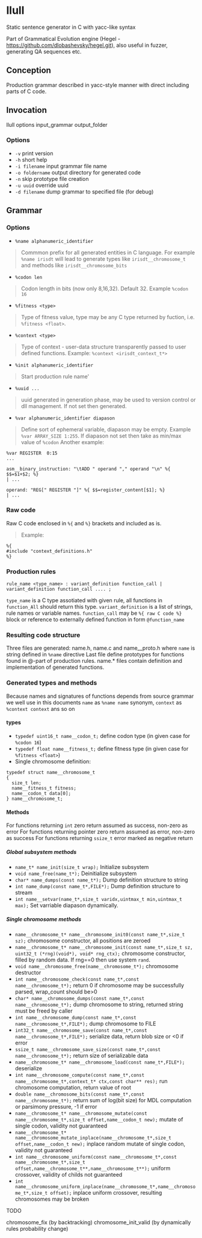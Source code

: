 # llull
Static sentence generator in C with yacc-like syntax

Part of Grammatical Evolution engine (Hegel - https://github.com/dlobashevsky/hegel.git), also useful in fuzzer, generating QA sequences etc.

## Conception
Production grammar described in yacc-style manner with direct including parts of C code.

## Invocation
llull options input_grammar output_folder

### Options

* `-v` print version
* `-h` short help
* `-i filename` input grammar file name
* `-o foldername` output directory for generated code
* `-n` skip prototype file creation
* `-u uuid` override uuid
* `-d filename` dump grammar to specified file (for debug)

## Grammar

### Options

* `%name alphanumeric_identifier`
>Commmon prefix for all generated entities in C language.
>For example `%name irisdt` will lead to generate types like  `irisdt__chromosome_t` and methods like `irisdt__chromosome_bits`

* `%codon len`
>Codon length in bits (now only 8,16,32). Default 32. Example `%codon 16`

* `%fitness <type>`
> Type of fitness value, type may be any C type returned by fuction, i.e. `%fitness <float>`.

* `%context <type>`
> Type of context - user-data structure transparently passed to user defined functions. Example: `%context <irisdt_context_t*>`

* `%init alphanumeric_identifier`
> Start production rule name'

* `%uuid ...`
> uuid generated in generation phase, may be used to version control or dll management. If not set then generated.

* `%var alphanumeric_identifier diapason`
> Define sort of ephemeral variable, diapason may be empty. Example `%var ARRAY_SIZE 1:255`. If diapason not set then take as min/max value of `%codon`
> Another example:
```
%var REGISTER  0:15
...

asm__binary_instruction: "\tADD " operand "," operand "\n" %{ $$=$1+$2; %}
| ...

operand: "REG[" REGISTER "]" %{ $$=register_content[$1]; %}
| ...

```

### Raw code

Raw C code enclosed in `%{` and `%}` brackets and included as is.
>Example:
```
%{
#include "context_definitions.h"
%}
```

### Production rules

`rule_name <type_name> : variant_definition function_call | variant_definition function_call .... ;`

`type_name` is a C type assotiated with given rule, all functions in `function_All` should return this type.
`variant_definition` is a list of strings, rule names or variable names.
`function_call` may be `%{ raw C code %}` block or reference to externally defined function in form `@function_name`

### Resulting code structure

Three files are generated: name.h, name.c and name__proto.h where `name` is string defined in `%name` directive
Last file define prototypes for functions found in @-part of production rules.
name.* files contain definition and implementation of generated functions.

### Generated types and methods

Because names and signatures of functions depends from source grammar we well use in this documents `name` as `%name name` synonym, `context` as `%context context` ans so on

#### types

* `typedef uint16_t name__codon_t;` define codon type (in given case for `%codon 16`)
* `typedef float name__fitness_t;` define fitness type (in given case for `%fitness <float>`)
* Single chromosome definition:
```
typedef struct name__chromosome_t
{
  size_t len;
  name__fitness_t fitness;
  name__codon_t data[0];
} name__chromosome_t;
```

#### Methods

For functions returning `int` zero return assumed as success, non-zero as error
For functions returning pointer zero return assumed as error, non-zero as success
For functions returning `ssize_t` error marked as negative return

##### Global subsystem methods

* `name_t* name_init(size_t wrap);`  Initialize subsystem
* `void name_free(name_t*);` Deinitialize subsystem
* `char* name_dumps(const name_t*);` Dump definition structure to string
* `int name_dump(const name_t*,FILE*);` Dump definition structure to stream
* `int name__setvar(name_t*,size_t varidx,uintmax_t min,uintmax_t max);` Set varriable diapason dynamically.

##### Single chromosome methods

* `name__chromosome_t* name__chromosome_init0(const name_t*,size_t sz);` chromosome constructor, all positions are zeroed
* `name__chromosome_t* name__chromosome_init(const name_t*,size_t sz, uint32_t (*rng)(void*), void* rng_ctx);` chromosome constructor, filled by random data. If rng==0 then use system `rand`.
* `void name__chromosome_free(name__chromosome_t*);` chromosome destructor
* `int name__chromosome_check(const name_t*,const name__chromosome_t*);` return 0 if chromosome may be successfully parsed, wrap_count should be>0
* `char* name__chromosome_dumps(const name_t*,const name__chromosome_t*);` dump chromosome to string, returned string must be freed by caller
* `int name__chromosome_dump(const name_t*,const name__chromosome_t*,FILE*);` dump chromosome to FILE
* `int32_t name__chromosome_save(const name_t*,const name__chromosome_t*,FILE*);` serialize data, return blob size or <0 if error
* `ssize_t name__chromosome_save_size(const name_t*,const name__chromosome_t*);` return size of serializable data
* `name__chromosome_t* name__chromosome_load(const name_t*,FILE*);` deserialize
* `int name__chromosome_compute(const name_t*,const name__chromosome_t*,context_t* ctx,const char** res);` run chromosome computation, return value of root
* `double name__chromosome_bits(const name_t*,const name__chromosome_t*);` return sum of log(bit size) for MDL computation or parsimony pressure, -1 if error
* `name__chromosome_t* name__chromosome_mutate(const name__chromosome_t*,size_t offset,name__codon_t new);` mutate of single codon, validity not guaranteed
* `name__chromosome_t* name__chromosome_mutate_inplace(name__chromosome_t*,size_t offset,name__codon_t new);` inplace random mutate of single codon, validity not guaranteed
* `int name__chromosome_uniform(const name__chromosome_t*,const name__chromosome_t*,size_t offset,name__chromosome_t**,name__chromosome_t**);` uniform crossover, validity of childs not guaranteed
* `int name__chromosome_uniform_inplace(name__chromosome_t*,name__chromosome_t*,size_t offset);` inplace uniform crossover, resulting chromosomes may be broken

TODO

chromosome_fix (by backtracking)
chromosome_init_valid (by dynamically rules probability change)


